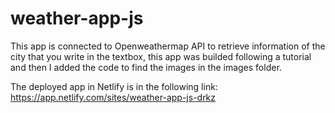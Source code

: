 # weather-app-js

This app is connected to Openweathermap API to retrieve information of the city that you write in the textbox, this app was builded following a tutorial and then I added the code to find the images in the images folder.

The deployed app in Netlify is in the following link: https://app.netlify.com/sites/weather-app-js-drkz
